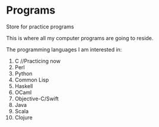 Programs
========

Store for practice programs

This is where all my computer programs are going to reside.

The programming languages I am interested in:
1. C //Practicing now
2. Perl
3. Python
4. Common Lisp
5. Haskell
6. OCaml
7. Objective-C/Swift
8. Java
9. Scala
10. Clojure
